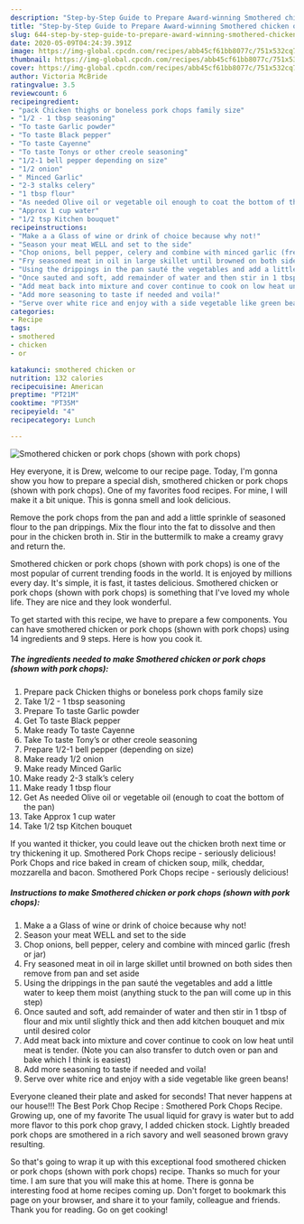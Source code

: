 ```yaml
---
description: "Step-by-Step Guide to Prepare Award-winning Smothered chicken or pork chops (shown with pork chops)"
title: "Step-by-Step Guide to Prepare Award-winning Smothered chicken or pork chops (shown with pork chops)"
slug: 644-step-by-step-guide-to-prepare-award-winning-smothered-chicken-or-pork-chops-shown-with-pork-chops
date: 2020-05-09T04:24:39.391Z
image: https://img-global.cpcdn.com/recipes/abb45cf61bb8077c/751x532cq70/smothered-chicken-or-pork-chops-shown-with-pork-chops-recipe-main-photo.jpg
thumbnail: https://img-global.cpcdn.com/recipes/abb45cf61bb8077c/751x532cq70/smothered-chicken-or-pork-chops-shown-with-pork-chops-recipe-main-photo.jpg
cover: https://img-global.cpcdn.com/recipes/abb45cf61bb8077c/751x532cq70/smothered-chicken-or-pork-chops-shown-with-pork-chops-recipe-main-photo.jpg
author: Victoria McBride
ratingvalue: 3.5
reviewcount: 6
recipeingredient:
- "pack Chicken thighs or boneless pork chops family size"
- "1/2 - 1 tbsp seasoning"
- "To taste Garlic powder"
- "To taste Black pepper"
- "To taste Cayenne"
- "To taste Tonys or other creole seasoning"
- "1/2-1 bell pepper depending on size"
- "1/2 onion"
- " Minced Garlic"
- "2-3 stalks celery"
- "1 tbsp flour"
- "As needed Olive oil or vegetable oil enough to coat the bottom of the pan"
- "Approx 1 cup water"
- "1/2 tsp Kitchen bouquet"
recipeinstructions:
- "Make a a Glass of wine or drink of choice because why not!"
- "Season your meat WELL and set to the side"
- "Chop onions, bell pepper, celery and combine with minced garlic (fresh or jar)"
- "Fry seasoned meat in oil in large skillet until browned on both sides then remove from pan and set aside"
- "Using the drippings in the pan sauté the vegetables and add a little water to keep them moist (anything stuck to the pan will come up in this step)"
- "Once sauted and soft, add remainder of water and then stir in 1 tbsp of flour and mix until slightly thick and then add kitchen bouquet and mix until desired color"
- "Add meat back into mixture and cover continue to cook on low heat until meat is tender. (Note you can also transfer to dutch oven or pan and bake which I think is easiest)"
- "Add more seasoning to taste if needed and voila!"
- "Serve over white rice and enjoy with a side vegetable like green beans!"
categories:
- Recipe
tags:
- smothered
- chicken
- or

katakunci: smothered chicken or 
nutrition: 132 calories
recipecuisine: American
preptime: "PT21M"
cooktime: "PT35M"
recipeyield: "4"
recipecategory: Lunch

---
```



![Smothered chicken or pork chops (shown with pork chops)](https://img-global.cpcdn.com/recipes/abb45cf61bb8077c/751x532cq70/smothered-chicken-or-pork-chops-shown-with-pork-chops-recipe-main-photo.jpg)

Hey everyone, it is Drew, welcome to our recipe page. Today, I'm gonna show you how to prepare a special dish, smothered chicken or pork chops (shown with pork chops). One of my favorites food recipes. For mine, I will make it a bit unique. This is gonna smell and look delicious.

Remove the pork chops from the pan and add a little sprinkle of seasoned flour to the pan drippings. Mix the flour into the fat to dissolve and then pour in the chicken broth in. Stir in the buttermilk to make a creamy gravy and return the.

Smothered chicken or pork chops (shown with pork chops) is one of the most popular of current trending foods in the world. It is enjoyed by millions every day. It's simple, it is fast, it tastes delicious. Smothered chicken or pork chops (shown with pork chops) is something that I've loved my whole life. They are nice and they look wonderful.


To get started with this recipe, we have to prepare a few components. You can have smothered chicken or pork chops (shown with pork chops) using 14 ingredients and 9 steps. Here is how you cook it.

<!--inarticleads1-->

##### The ingredients needed to make Smothered chicken or pork chops (shown with pork chops):

1. Prepare pack Chicken thighs or boneless pork chops family size
1. Take 1/2 - 1 tbsp seasoning
1. Prepare To taste Garlic powder
1. Get To taste Black pepper
1. Make ready To taste Cayenne
1. Take To taste Tony’s or other creole seasoning
1. Prepare 1/2-1 bell pepper (depending on size)
1. Make ready 1/2 onion
1. Make ready  Minced Garlic
1. Make ready 2-3 stalk’s celery
1. Make ready 1 tbsp flour
1. Get As needed Olive oil or vegetable oil (enough to coat the bottom of the pan)
1. Take Approx 1 cup water
1. Take 1/2 tsp Kitchen bouquet


If you wanted it thicker, you could leave out the chicken broth next time or try thickening it up. Smothered Pork Chops recipe - seriously delicious! Pork Chops and rice baked in cream of chicken soup, milk, cheddar, mozzarella and bacon. Smothered Pork Chops recipe - seriously delicious! 

<!--inarticleads2-->

##### Instructions to make Smothered chicken or pork chops (shown with pork chops):

1. Make a a Glass of wine or drink of choice because why not!
1. Season your meat WELL and set to the side
1. Chop onions, bell pepper, celery and combine with minced garlic (fresh or jar)
1. Fry seasoned meat in oil in large skillet until browned on both sides then remove from pan and set aside
1. Using the drippings in the pan sauté the vegetables and add a little water to keep them moist (anything stuck to the pan will come up in this step)
1. Once sauted and soft, add remainder of water and then stir in 1 tbsp of flour and mix until slightly thick and then add kitchen bouquet and mix until desired color
1. Add meat back into mixture and cover continue to cook on low heat until meat is tender. (Note you can also transfer to dutch oven or pan and bake which I think is easiest)
1. Add more seasoning to taste if needed and voila!
1. Serve over white rice and enjoy with a side vegetable like green beans!


Everyone cleaned their plate and asked for seconds! That never happens at our house!!! The Best Pork Chop Recipe : Smothered Pork Chops Recipe. Growing up, one of my favorite The usual liquid for gravy is water but to add more flavor to this pork chop gravy, I added chicken stock. Lightly breaded pork chops are smothered in a rich savory and well seasoned brown gravy resulting. 

So that's going to wrap it up with this exceptional food smothered chicken or pork chops (shown with pork chops) recipe. Thanks so much for your time. I am sure that you will make this at home. There is gonna be interesting food at home recipes coming up. Don't forget to bookmark this page on your browser, and share it to your family, colleague and friends. Thank you for reading. Go on get cooking!
